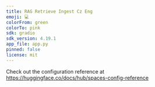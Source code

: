 ```yaml
---
title: RAG Retrieve Ingest Cz Eng
emoji: 💻
colorFrom: green
colorTo: pink
sdk: gradio
sdk_version: 4.19.1
app_file: app.py
pinned: false
license: mit
---
```


Check out the configuration reference at https://huggingface.co/docs/hub/spaces-config-reference
